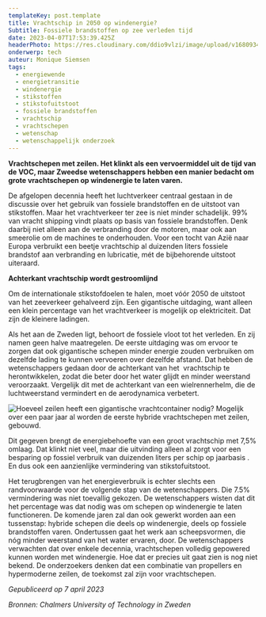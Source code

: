 ```yaml
---
templateKey: post.template
title: Vrachtschip in 2050 op windenergie?
Subtitle: Fossiele brandstoffen op zee verleden tijd
date: 2023-04-07T17:53:39.425Z
headerPhoto: https://res.cloudinary.com/ddio9vlzi/image/upload/v1680934602/sciencegeek/posts/zeilschip-header.jpg
onderwerp: tech
auteur: Monique Siemsen
tags:
  - energiewende
  - energietransitie
  - windenergie
  - stikstoffen
  - stikstofuitstoot
  - fossiele brandstoffen
  - vrachtschip
  - vrachtschepen
  - wetenschap
  - wetenschappelijk onderzoek
---
```


**Vrachtschepen met zeilen. Het klinkt als een vervoermiddel uit de tijd van de VOC, maar Zweedse wetenschappers hebben een manier bedacht om grote vrachtschepen op windenergie te laten varen.**

De afgelopen decennia heeft het luchtverkeer centraal gestaan in de discussie over het gebruik van fossiele brandstoffen en de uitstoot van stikstoffen. Maar het vrachtverkeer ter zee is niet minder schadelijk. 99% van vracht shipping vindt plaats op basis van fossiele brandstoffen. Denk daarbij niet alleen aan de verbranding door de motoren, maar ook aan smeerolie om de machines te onderhouden. Voor een tocht van Azië naar Europa verbruikt een beetje vrachtschip al duizenden liters fossiele brandstof aan verbranding en lubricatie, mét de bijbehorende uitstoot uiteraard.

**Achterkant vrachtschip wordt gestroomlijnd**

Om de internationale stikstofdoelen te halen, moet vóór 2050 de uitstoot van het zeeverkeer gehalveerd zijn. Een gigantische uitdaging, want alleen een klein percentage van het vrachtverkeer is mogelijk op elektriciteit. Dat zijn de kleinere ladingen.

Als het aan de Zweden ligt, behoort de fossiele vloot tot het verleden. En zij namen geen halve maatregelen. De eerste uitdaging was om ervoor te zorgen dat ook gigantische schepen minder energie zouden verbruiken om dezelfde lading te kunnen vervoeren over dezelfde afstand. Dat hebben de wetenschappers gedaan door de achterkant van het  vrachtschip te herontwikkelen, zodat die beter door het water glijdt en minder weerstand veroorzaakt. Vergelijk dit met de achterkant van een wielrennerhelm, die de luchtweerstand vermindert en de aerodynamica verbetert.

![Hoeveel zeilen heeft een gigantische vrachtcontainer nodig? Mogelijk over een paar jaar al worden de eerste hybride vrachtschepen met zeilen, gebouwd.](https://res.cloudinary.com/ddio9vlzi/image/upload/v1680936074/sciencegeek/posts/zeilschip-2.jpg "Pixabay.com")

Dit gegeven brengt de energiebehoefte van een groot vrachtschip met 7,5% omlaag. Dat klinkt niet veel, maar die uitvinding alleen al zorgt voor een besparing op fossiel verbruik van duizenden liters per schip op jaarbasis . En dus ook een aanzienlijke vermindering van stikstofuitstoot.

Het terugbrengen van het energieverbruik is echter slechts een randvoorwaarde voor de volgende stap van de wetenschappers. Die 7.5% vermindering was niet toevallig gekozen. De wetenschappers wisten dat dit het percentage was dat nodig was om schepen op windenergie te laten functioneren. De komende jaren zal dan ook gewerkt worden aan een tussenstap: hybride schepen die deels op windenergie, deels op fossiele brandstoffen varen. Ondertussen gaat het werk aan scheepsvormen, die nóg minder weerstand van het water ervaren, door. De wetenschappers verwachten dat over enkele decennia, vrachtschepen volledig gepowered kunnen worden met windenergie. Hoe dat er precies uit gaat zien is nog niet bekend. De onderzoekers denken dat een combinatie van propellers en hypermoderne zeilen, de toekomst zal zijn voor vrachtschepen.

_Gepubliceerd op 7 april 2023_

_Bronnen: Chalmers University of Technology in Zweden_
